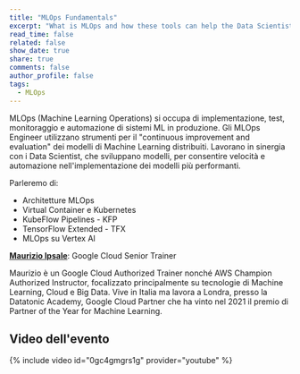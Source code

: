 ```yaml
---
title: "MLOps Fundamentals"
excerpt: "What is MLOps and how these tools can help the Data Scientists?"
read_time: false
related: false
show_date: true
share: true
comments: false
author_profile: false
tags:
  - MLOps
---
```


MLOps (Machine Learning Operations) si occupa di implementazione, test, monitoraggio e automazione di sistemi ML in produzione. 
Gli MLOps Engineer utilizzano strumenti per il "continuous improvement and evaluation" dei modelli di Machine Learning distribuiti. Lavorano in sinergia con i Data Scientist, che sviluppano modelli, per consentire velocità e automazione nell'implementazione dei modelli più performanti.

Parleremo di:

- Architetture MLOps
- Virtual Container e Kubernetes
- KubeFlow Pipelines - KFP
- TensorFlow Extended - TFX
- MLOps su Vertex AI

**[Maurizio Ipsale](https://www.linkedin.com/in/maurizioipsale/)**: Google Cloud Senior Trainer

Maurizio è un Google Cloud Authorized Trainer nonché AWS Champion Authorized Instructor, focalizzato principalmente su tecnologie di Machine Learning, Cloud e Big Data. Vive in Italia ma lavora a Londra, presso la Datatonic Academy, Google Cloud Partner che ha vinto nel 2021 il premio di Partner of the Year for Machine Learning. 

## Video dell'evento

{% include video id="0gc4gmgrs1g" provider="youtube" %}
